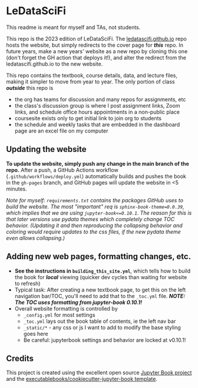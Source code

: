 # LeDataSciFi

This readme is meant for myself and TAs, not students. 

This repo is the 2023 edition of LeDataSciFi. The [ledatascifi.github.io](https://ledatascifi.github.io) repo hosts the website, but simply redirects to the cover page for _**this**_ repo. In future years, make a new years' website as a new repo by cloning this one (don't forget the GH action that deploys it!), and alter the redirect from the ledatascifi.github.io to the new website. 

This repo contains the textbook, course details, data, and lecture files, making it simpler to move from year to year. The only portion of class _**outside**_ this repo is
- the org has teams for discussion and many repos for assignments, etc
- the class's discussion group is where I post assignment links, Zoom links, and schedule office hours appointments in a non-public place
- coursesite exists only to get initial link to join org to students
- the schedule and weekly tasks that are embedded in the dashboard page are an excel file on my computer

## Updating the website 

**To update the website, simply push any change in the main branch of the repo.** After a push, a GitHub Actions workflow (`.github/workflows/deploy.yml`) automatically builds and pushes the book in the `gh-pages` branch, and GitHub pages will update the website in <5 minutes. 

_Note for myself: `requirements.txt` contains the packages GitHub uses to build the website. The most "important" req is `sphinx-book-theme=0.0.39`, which implies that we are using `jupyter-book<=0.10.1`. The reason for this is that later versions use pydata themes which completely change TOC behavior. (Updating it and then reproducing the collapsing behavior and coloring would require updates to the css files, if the new pydata theme even allows collapsing.)_

## Adding new web pages, formatting changes, etc.

- **See the instructions in `building_this_site.yml`**, which tells how to build the book for _**local**_ viewing (quicker dev cycles than waiting for website to refresh)
- Typical task: After creating a new textbook page, to get this on the left navigation bar/TOC, you'll need to add that to the `_toc.yml` file. _**NOTE: The TOC uses formatting from jupyter-book 0.10.1!**_ 
- Overall website formatting is controlled by
    - `_config.yml` for most settings
    - `_toc.yml` lays out the book table of contents, ie the left nav bar
    - `_static/*` - any css or js I want to add to modify the base styling goes here
	- Be careful: jupyterbook settings and behavior are locked at v0.10.1!

## Credits

This project is created using the excellent open source [Jupyter Book project](https://jupyterbook.org/) and the [executablebooks/cookiecutter-jupyter-book template](https://github.com/executablebooks/cookiecutter-jupyter-book).


  
